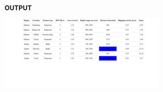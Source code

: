 ## OUTPUT
![alt text](https://github.com/Srinath-R/Net-Centric-Programming-Lab/blob/master/11-09-2020/OUTPUT.JPG?raw=true)
